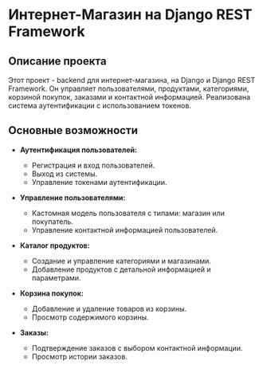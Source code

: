 # Интернет-Магазин на Django REST Framework

## Описание проекта

Этот проект - backend для интернет-магазина, на Django и Django REST Framework. Он управляет пользователями, продуктами, категориями, корзиной покупок, заказами и контактной информацией. Реализована система аутентификации с использованием токенов.

## Основные возможности

- **Аутентификация пользователей:**
  - Регистрация и вход пользователей.
  - Выход из системы.
  - Управление токенами аутентификации.

- **Управление пользователями:**
  - Кастомная модель пользователя с типами: магазин или покупатель.
  - Управление контактной информацией пользователей.

- **Каталог продуктов:**
  - Создание и управление категориями и магазинами.
  - Добавление продуктов с детальной информацией и параметрами.

- **Корзина покупок:**
  - Добавление и удаление товаров из корзины.
  - Просмотр содержимого корзины.

- **Заказы:**
  - Подтверждение заказов с выбором контактной информации.
  - Просмотр истории заказов.
